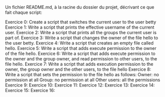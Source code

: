 Un fichier README.md, à la racine du dossier du projet, décrivant ce que fait chaque script:

Exercice 0: Create a script that switches the current user to the user betty
Exercice 1: Write a script that prints the effective username of the current user.
Exercice 2: Write a script that prints all the groups the current user is part of.
Exercice 3: Write a script that changes the owner of the file hello to the user betty.
Exercice 4: Write a script that creates an empty file called hello.
Exercice 5: Write a script that adds execute permission to the owner of the file hello.
Exercice 6: Write a script that adds execute permission to the owner and the group owner, and read permission to other users, to the file hello.
Exercice 7: Write a script that adds execution permission to the owner, the group owner and the other users, to the file hello
Exercice 8: Write a script that sets the permission to the file hello as follows:
Owner: no permission at all
Group: no permission at all
Other users: all the permissions
Exercice 9: 
Exercice 10:
Exercice 11:
Exercice 12:
Exercice 13:
Exercice 14:
Exercice 15:
Exercice 16:
